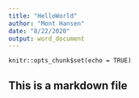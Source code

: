 ```yaml
---
title: "HelloWorld"
author: "Mont Hansen"
date: "8/22/2020"
output: word_document
---
```


```{r setup, include=FALSE}
knitr::opts_chunk$set(echo = TRUE)
```

## This is a markdown file
